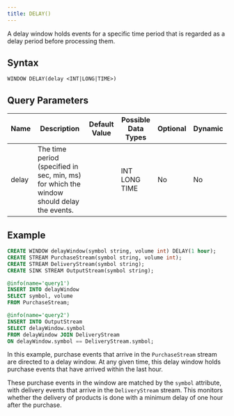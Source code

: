 ```yaml
---
title: DELAY()
---
```


A delay window holds events for a specific time period that is regarded as a delay period before processing them.

## Syntax

    WINDOW DELAY(delay <INT|LONG|TIME>)

## Query Parameters

| Name         | Description   | Default Value | Possible Data Types | Optional | Dynamic |
|--------------|---------------|---------------|---------------------|----------|---------|
| delay | The time period (specified in sec, min, ms) for which the window should delay the events. |       | INT LONG TIME       | No       | No      |

## Example

```sql
CREATE WINDOW delayWindow(symbol string, volume int) DELAY(1 hour);
CREATE STREAM PurchaseStream(symbol string, volume int);
CREATE STREAM DeliveryStream(symbol string);
CREATE SINK STREAM OutputStream(symbol string);

@info(name='query1')
INSERT INTO delayWindow
SELECT symbol, volume
FROM PurchaseStream;

@info(name='query2')
INSERT INTO OutputStream
SELECT delayWindow.symbol
FROM delayWindow JOIN DeliveryStream
ON delayWindow.symbol == DeliveryStream.symbol;
```

In this example, purchase events that arrive in the `PurchaseStream` stream are directed to a delay window. At any given time, this delay window holds purchase events that have arrived within the last hour.

These purchase events in the window are matched by the `symbol` attribute, with delivery events that arrive in the `DeliveryStream` stream. This monitors whether the delivery of products is done with a minimum delay of one hour after the purchase.
